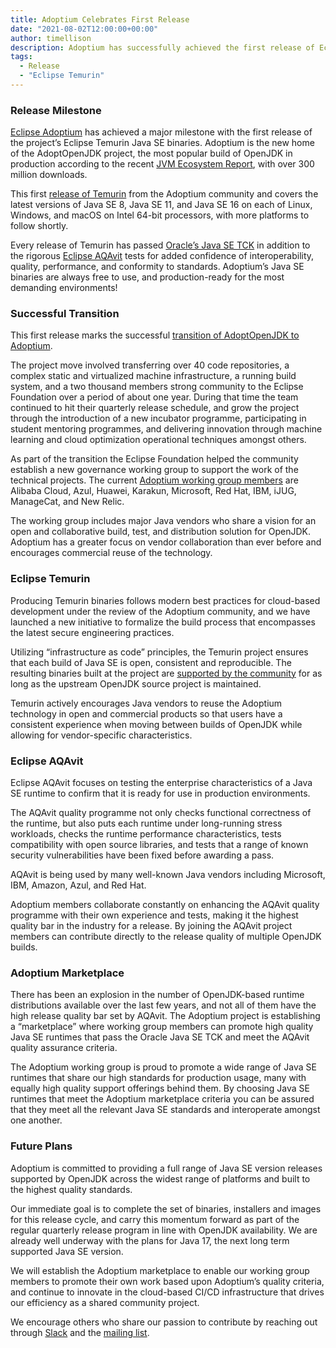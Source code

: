 ```yaml
---
title: Adoptium Celebrates First Release
date: "2021-08-02T12:00:00+00:00"
author: timellison
description: Adoptium has successfully achieved the first release of Eclipse Temurin Java SE binaries.
tags:
  - Release
  - "Eclipse Temurin"
---
```


### Release Milestone

[Eclipse Adoptium](https://www.adoptium.net) has achieved a major milestone with the first release of the project’s Eclipse Temurin Java SE binaries. Adoptium is the new home of the AdoptOpenJDK project, the most popular build of OpenJDK in production according to the recent [JVM Ecosystem Report](https://snyk.io/jvm-ecosystem-report-2021/), with over 300 million downloads.

This first [release of Temurin](https://adoptium.net/releases.html) from the Adoptium community and covers the latest versions of Java SE 8, Java SE 11, and Java SE 16 on each of Linux, Windows, and macOS on Intel 64-bit processors, with more platforms to follow shortly.

Every release of Temurin has passed [Oracle’s Java SE TCK](https://en.wikipedia.org/wiki/Technology_Compatibility_Kit) in addition to the rigorous [Eclipse AQAvit](https://projects.eclipse.org/projects/adoptium.aqavit) tests for added confidence of interoperability, quality, performance, and conformity to standards. Adoptium’s Java SE binaries are always free to use, and production-ready for the most demanding environments!

### Successful Transition

This first release marks the successful [transition of AdoptOpenJDK to Adoptium](https://blog.adoptium.net/2021/03/eclipse-adoptium-announcement/).

The project move involved transferring over 40 code repositories, a complex static and virtualized machine infrastructure, a running build system, and a two thousand members strong community to the Eclipse Foundation over a period of about one year. During that time the team continued to hit their quarterly release schedule, and grow the project through the introduction of a new incubator programme, participating in student mentoring programmes, and delivering innovation through machine learning and cloud optimization operational techniques amongst others.

As part of the transition the Eclipse Foundation helped the community establish a new governance working group to support the work of the technical projects. The current [Adoptium working group members](https://adoptium.net/members.html) are Alibaba Cloud, Azul, Huawei, Karakun, Microsoft, Red Hat, IBM, iJUG, ManageCat, and New Relic.

The working group includes major Java vendors who share a vision for an open and collaborative build, test, and distribution solution for OpenJDK. Adoptium has a greater focus on vendor collaboration than ever before and encourages commercial reuse of the technology.

### Eclipse Temurin

Producing Temurin binaries follows modern best practices for cloud-based development under the review of the Adoptium community, and we have launched a new initiative to formalize the build process that encompasses the latest secure engineering practices.

Utilizing “infrastructure as code” principles, the Temurin project ensures that each build of Java SE is open, consistent and reproducible. The resulting binaries built at the project are [supported by the community](https://adoptium.net/support.html) for as long as the upstream OpenJDK source project is maintained.

Temurin actively encourages Java vendors to reuse the Adoptium technology in open and commercial products so that users have a consistent experience when moving between builds of OpenJDK while allowing for vendor-specific characteristics. 

### Eclipse AQAvit

Eclipse AQAvit focuses on testing the enterprise characteristics of a Java SE runtime to confirm that it is ready for use in production environments.

The AQAvit quality programme not only checks functional correctness of the runtime, but also puts each runtime under long-running stress workloads, checks the runtime performance characteristics, tests compatibility with open source libraries, and tests that a range of known security vulnerabilities have been fixed before awarding a pass.

AQAvit is being used by many well-known Java vendors including Microsoft, IBM, Amazon, Azul, and Red Hat.

Adoptium members collaborate constantly on enhancing the AQAvit quality programme with their own experience and tests, making it the highest quality bar in the industry for a release. By joining the AQAvit project members can contribute directly to the release quality of multiple OpenJDK builds.

### Adoptium Marketplace

There has been an explosion in the number of OpenJDK-based runtime distributions available over the last few years, and not all of them have the high release quality bar set by AQAvit. The Adoptium project is establishing a “marketplace” where working group members can promote high quality Java SE runtimes that pass the Oracle Java SE TCK and meet the AQAvit quality assurance criteria.

The Adoptium working group is proud to promote a wide range of Java SE runtimes that share our high standards for production usage, many with equally high quality support offerings behind them. By choosing Java SE runtimes that meet the Adoptium marketplace criteria you can be assured that they meet all the relevant Java SE standards and interoperate amongst one another.

### Future Plans

Adoptium is committed to providing a full range of Java SE version releases supported by OpenJDK across the widest range of platforms and built to the highest quality standards.

Our immediate goal is to complete the set of binaries, installers and images for this release cycle, and carry this momentum forward as part of the regular quarterly release program in line with OpenJDK availability. We are already well underway with the plans for Java 17, the next long term supported Java SE version.

We will establish the Adoptium marketplace to enable our working group members to promote their own work based upon Adoptium’s quality criteria, and continue to innovate in the cloud-based CI/CD infrastructure that drives our efficiency as a shared community project.

We encourage others who share our passion to contribute by reaching out through [Slack](https://adoptium.net/slack.html) and the [mailing list](https://accounts.eclipse.org/mailing-list/temurin-dev).

